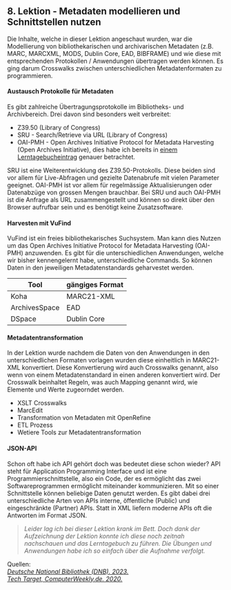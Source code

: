 ## 8. Lektion - Metadaten modellieren und Schnittstellen nutzen


Die Inhalte, welche in dieser Lektion angeschaut wurden, war die Modellierung von bibliothekarischen und archivarischen Metadaten (z.B. MARC, MARCXML, MODS, Dublin Core, EAD, BIBFRAME) und wie diese mit entsprechenden Protokollen / Anwendungen übertragen werden können. Es ging darum Crosswalks zwischen unterschiedlichen Metadatenformaten zu programmieren.

#### Austausch Protokolle für Metadaten
Es gibt zahlreiche Übertragungsprotokolle im Bibliotheks- und Archivbereich. Drei davon sind besonders weit verbreitet:

- Z39.50 (Library of Congress)
- SRU - Search/Retrieve via URL (Library of Congress)
- OAI-PMH - Open Archives Initiative Protocol for Metadata Harvesting (Open Archives Initiative), dies habe ich bereits in [einem Lerntagebucheintrag]() genauer betrachtet.

SRU ist eine Weiterentwicklung des Z39.50-Protokolls. Diese beiden sind vor allem für Live-Abfragen und gezielte Datenabrufe mit vielen Parameter geeignet. OAI-PMH ist vor allem für regelmässige Aktualisierungen oder Datenabzüge von grossen Mengen brauchbar. Bei SRU und auch OAI-PMH ist die Anfrage als URL zusammengestellt und können so direkt über den Browser aufrufbar sein und es benötigt keine Zusatzsoftware.

#### Harvesten mit VuFind
VuFind ist ein freies bibliothekarisches Suchsystem. Man kann dies Nutzen um das Open Archives Initiative Protocol for Metadata Harvesting (OAI-PMH) anzuwenden. Es gibt für die unterschiedlichen Anwendungen, welche wir bisher kennengelernt habe, unterschiedliche Commands. So können Daten in den jeweiligen Metadatenstandards geharvestet werden.

| Tool | gängiges Format|
|-----------| --------|
| Koha | MARC21-XML |
| ArchivesSpace | EAD |
| DSpace | Dublin Core |

#### Metadatentransformation
In der Lektion wurde nachdem die Daten von den Anwendungen in den unterschiedlichen Formaten vorlagen wurden diese einheitlich in MARC21-XML konvertiert. Diese Konvertierung wird auch Crosswalks genannt, also wenn von einem Metadatenstandard in einen anderen konvertiert wird. Der Crosswalk beinhaltet Regeln, was auch Mapping genannt wird, wie Elemente und Werte zugeorndet werden.
-	XSLT Crosswalks
-	MarcEdit
-	Transformation von Metadaten mit OpenRefine
-	ETL Prozess
-	Wetiere Tools zur Metadatentransformation

#### JSON-API
Schon oft habe ich API gehört doch was bedeutet diese schon wieder? API steht für Application Programming Interface und ist eine Programmierschnittstelle, also ein Code, der es ermöglicht das zwei Softwareprogrammen ermöglicht miteinander kommunizieren. Mit so einer Schnittstelle können beliebige Daten genutzt werden. Es gibt dabei drei unterschiedliche Arten von APIs interne, öffentliche (Public) und eingeschränkte (Partner) APIs. Statt in XML liefern moderne APIs oft die Antworten im Format JSON.

> _Leider lag ich bei dieser Lektion krank im Bett. Doch dank der Aufzeichnung der Lektion konnte ich diese noch zeitnah nachschauen und das Lerntagebuch zu führen. Die Übungen und Anwendungen habe ich so einfach über die Aufnahme verfolgt._

Quellen:  
_[Deutsche National Bibliothek (DNB). 2023.](https://www.dnb.de/DE/Professionell/Metadatendienste/Datenbezug/SRU/sru.html)_  
_[Tech Target, ComputerWeekly.de. 2020.](https://www.computerweekly.com/de/definition/Programmierschnittstelle-API)_

